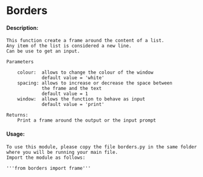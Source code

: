 # Borders
#### Description:
    This function create a frame around the content of a list.
    Any item of the list is considered a new line.
    Can be use to get an input.
    
    Parameters

        colour:  allows to change the colour of the window
                 default value = 'white'
        spacing: allows to increase or decrease the space between
                 the frame and the text
                 default value = 1
        window:  allows the function to behave as input
                 default value = 'print'

    Returns:
        Print a frame around the output or the input prompt

#### Usage:
    To use this module, please copy the file borders.py in the same folder where you will be running your main file.
    Import the module as follows:
    
    '''from borders import frame'''